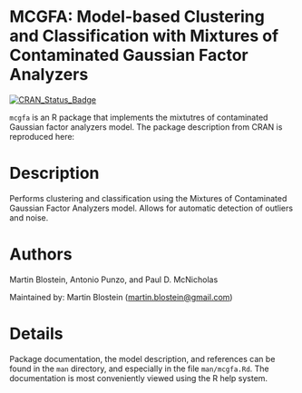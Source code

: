 # MCGFA: Model-based Clustering and Classification with Mixtures of Contaminated Gaussian Factor Analyzers

[![CRAN\_Status\_Badge](http://www.r-pkg.org/badges/version/mcgfa)](https://cran.r-project.org/package=mcgfa)

`mcgfa` is an R package that implements the mixtutres of contaminated Gaussian factor analyzers model. The package description from CRAN is reproduced here:

# Description
Performs clustering and classification using the Mixtures of Contaminated Gaussian Factor Analyzers model. Allows for automatic detection of outliers and noise.
# Authors
Martin Blostein, Antonio Punzo, and Paul D. McNicholas

Maintained by: Martin Blostein (martin.blostein@gmail.com)

# Details
Package documentation, the model description, and references can be found in the `man` directory, and especially in the file `man/mcgfa.Rd`. The documentation is most conveniently viewed using the R help system.

